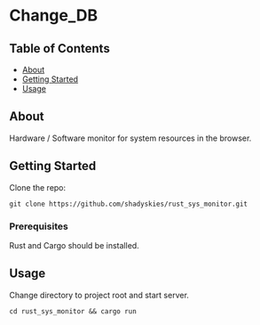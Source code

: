 # Change_DB

## Table of Contents

- [About](#about)
- [Getting Started](#getting_started)
- [Usage](#usage)

## About <a name = "about"></a>
Hardware / Software monitor for system resources in the browser.

## Getting Started <a name = "getting_started"></a>
Clone the repo:
```
git clone https://github.com/shadyskies/rust_sys_monitor.git
```

### Prerequisites
Rust and Cargo should be installed.

## Usage <a name = "usage"></a>
Change directory to project root and start server.
```
cd rust_sys_monitor && cargo run
```